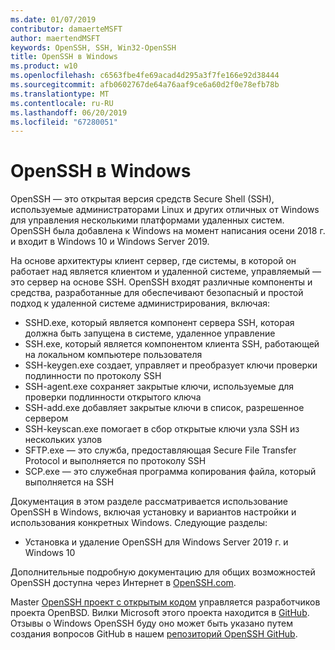 ```yaml
---
ms.date: 01/07/2019
contributor: damaerteMSFT
author: maertendMSFT
keywords: OpenSSH, SSH, Win32-OpenSSH
title: OpenSSH в Windows
ms.product: w10
ms.openlocfilehash: c6563fbe4fe69acad4d295a3f7fe166e92d38444
ms.sourcegitcommit: afb0602767de64a76aaf9ce6a60d2f0e78efb78b
ms.translationtype: MT
ms.contentlocale: ru-RU
ms.lasthandoff: 06/20/2019
ms.locfileid: "67280051"
---
```

# <a name="openssh-in-windows"></a>OpenSSH в Windows

OpenSSH — это открытая версия средств Secure Shell (SSH), используемые администраторами Linux и других отличных от Windows для управления несколькими платформами удаленных систем. OpenSSH была добавлена к Windows на момент написания осени 2018 г. и входит в Windows 10 и Windows Server 2019. 

На основе архитектуры клиент сервер, где системы, в которой он работает над является клиентом и удаленной системе, управляемый — это сервер на основе SSH. OpenSSH входят различные компоненты и средства, разработанные для обеспечивают безопасный и простой подход к удаленной системе администрирования, включая:

* SSHD.exe, который является компонент сервера SSH, которая должна быть запущена в системе, удаленное управление 
* SSH.exe, который является компонентом клиента SSH, работающей на локальном компьютере пользователя
* SSH-keygen.exe создает, управляет и преобразует ключи проверки подлинности по протоколу SSH 
* SSH-agent.exe сохраняет закрытые ключи, используемые для проверки подлинности открытого ключа
* SSH-add.exe добавляет закрытые ключи в список, разрешенное сервером
* SSH-keyscan.exe помогает в сбор открытые ключи узла SSH из нескольких узлов
* SFTP.exe — это служба, предоставляющая Secure File Transfer Protocol и выполняется по протоколу SSH
* SCP.exe — это служебная программа копирования файла, который выполняется на SSH

Документация в этом разделе рассматривается использование OpenSSH в Windows, включая установку и вариантов настройки и использования конкретных Windows. Следующие разделы:
* Установка и удаление OpenSSH для Windows Server 2019 г. и Windows 10

Дополнительные подробную документацию для общих возможностей OpenSSH доступна через Интернет в [OpenSSH.com](https://www.openssh.com/manual.html). 

Master [OpenSSH проект с открытым кодом](https://www.openssh.com) управляется разработчиков проекта OpenBSD. Вилки Microsoft этого проекта находится в [GitHub](https://github.com/PowerShell/openssh-portable).
Отзывы о Windows OpenSSH буду оно может быть указано путем создания вопросов GitHub в нашем [репозиторий OpenSSH GitHub](https://github.com/PowerShell/openssh-portable). 
